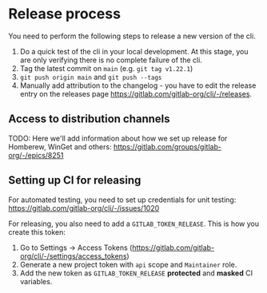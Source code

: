 # Release process

You need to perform the following steps to release a new version of the cli.

1. Do a quick test of the cli in your local development. At this stage, you are only verifying there is no complete failure of the cli.
1. Tag the latest commit on `main` (e.g. `git tag v1.22.1`)
1. `git push origin main` and `git push --tags`
1. Manually add attribution to the changelog - you have to edit the release entry on the releases page https://gitlab.com/gitlab-org/cli/-/releases.

## Access to distribution channels

TODO: Here we'll add information about how we set up release for Homberew, WinGet and others: https://gitlab.com/groups/gitlab-org/-/epics/8251

## Setting up CI for releasing

For automated testing, you need to set up credentials for unit testing: https://gitlab.com/gitlab-org/cli/-/issues/1020

For releasing, you also need to add a `GITLAB_TOKEN_RELEASE`. This is how you create this token:

1. Go to Settings -> Access Tokens (https://gitlab.com/gitlab-org/cli/-/settings/access_tokens)
1. Generate a new project token with `api` scope and `Maintainer` role.
1. Add the new token as `GITLAB_TOKEN_RELEASE` **protected** and **masked** CI variables.
